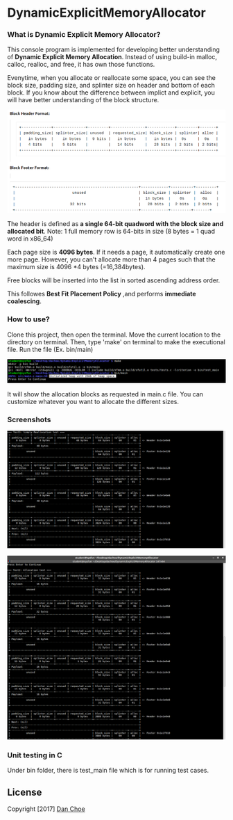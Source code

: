 # DynamicExplicitMemoryAllocator

### What is Dynamic Explicit Memory Allocator?

This console program is implemented for developing better understanding of **Dynamic Explicit Memory Allocation**.
Instead of using build-in malloc, calloc, realloc, and free, it has own those functions.

Evenytime, when you allocate or reallocate some space, you can see the block size, padding size, and splinter size on header and bottom of each block. If you know about the difference between implict and explicit, you will have better understanding of the block structure.

![blockInfo](https://github.com/dan-choe/DynamicExplicitMemoryAllocator/blob/master/head-footer-info.png "blockInfo")

The header is defined as **a single 64-bit quadword with the block size and allocated bit**.
Note: 1 full memory row is 64-bits in size (8 bytes = 1 quad word in x86_64)

Each page size is **4096 bytes**. If it needs a page, it automatically create one more page.
However, you can't allocate more than 4 pages such that the maximum size is 4096 *4 bytes (=16,384bytes).

Free blocks will be inserted into the list in sorted ascending address order.

This followes **Best Fit Placement Policy** ,and performs **immediate coalescing**.


### How to use?

Clone this project, then open the terminal.
Move the current location to the directory on terminal.
Then, type 'make' on terminal to make the executional file.
Run the file (Ex. bin/main)

![compile](https://github.com/dan-choe/DynamicExplicitMemoryAllocator/blob/master/Screenshot1.png "How to compile")

It will show the allocation blocks as requested in main.c file.
You can customize whatever you want to allocate the different sizes.

### Screenshots

![malloc](https://github.com/dan-choe/DynamicExplicitMemoryAllocator/blob/master/screenshot2.png "malloc")

![realloc](https://github.com/dan-choe/DynamicExplicitMemoryAllocator/blob/master/Screenshot3.png "realloc")

### Unit testing in C

Under bin folder, there is test_main file which is for running test cases.

## License
Copyright [2017] [Dan Choe](https://github.com/dan-choe)
